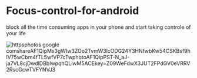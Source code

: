 # Focus-control-for-android
block all the time consuming apps in your phone and start taking controle of your life


![httpsphotos google comshareAF1QipMs3gWIw3ZOo2TvmW3lcODG24Y3HNfwbKw54CSKBsf9hlV75wCbm4fTL5wfVP7cTwphotoAF1QipPST-N_aJ-ja7VL8cjDwdlDBbIwpqhQLiwM5ACEkey=Z09WeFdwX3JUT2FPdGV0eVRRV2RscGcwTVFYNVJ3](https://github.com/user-attachments/assets/3a4f9627-67b7-4954-891d-9857d15f229c)
